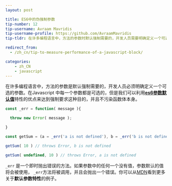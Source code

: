 ```yaml
---
layout: post

title: ES6中的伪强制参数
tip-number: 12
tip-username: Avraam Mavridis
tip-username-profile: https://github.com/AvraamMavridis
tip-tldr: 在许多编程语言中，方法的参数时默认强制需要的，开发人员需要明确定义一个可选的参数。

redirect_from:
  - /zh_cn/tip-to-measure-performance-of-a-javascript-block/

categories:
    - zh_CN
    - javascript
---
```


在许多编程语言中，方法的参数是默认强制需要的，开发人员必须明确定义一个可选的参数。在Javascript 中每一个参数都是可选的，但是我们可以利用[**es6参数默认值**](http://exploringjs.com/es6/ch_parameter-handling.html#sec_parameter-default-values)特性的优点来达到强制要求这种目的，并且不污染函数体本身。

``` javascript
const _err = function( message ){

  throw new Error( message );

}

const getSum = (a = _err('a is not defined'), b = _err('b is not defined')) => a + b

getSum( 10 ) // throws Error, b is not defined

getSum( undefined, 10 ) // throws Error, a is not defined
```

 `_err`  是一个即时抛出错误的方法。如果参数中的任何一个没有值，参数默认的值将会被使用， `_err`方法将被调用，并且会抛出一个错误。你可以从[MDN](https://developer.mozilla.org/zh-CN/docs/Web/JavaScript/Reference/Functions/Default_parameters)看到更多关于**默认参数特性**的例子。 